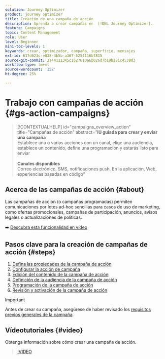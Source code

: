 ```yaml
---
solution: Journey Optimizer
product: journey optimizer
title: Creación de una campaña de acción
description: Aprenda a crear campañas en  [!DNL Journey Optimizer].
feature: Campaigns
topic: Content Management
role: User
level: Beginner
mini-toc-levels: 1
keywords: crear, optimizador, campaña, superficie, mensajes
exl-id: 617d623c-e038-4b5b-a367-5254116b7815
source-git-commit: 3a44111345c1627610a6b026d7b19b281c4538d3
workflow-type: tm+mt
source-wordcount: '152'
ht-degree: 25%

---
```



# Trabajo con campañas de acción {#gs-action-campaigns}

>[!CONTEXTUALHELP]
>id="campaigns_overview_action"
>title="Campañas de acción"
>abstract="**IU guiada para crear y enviar una campaña**<br/> Establece una o varias acciones con un canal, elige una audiencia, establece un contenido, define una programación y estarás listo para enviar <br/><br/>**Canales disponibles**<br/> Correo electrónico, SMS, notificaciones push, En la aplicación, Web, experiencias basadas en código"

## Acerca de las campañas de acción {#about}

Las campañas de acción (o campañas programadas) permiten comunicaciones por lotes ad-hoc sencillas para casos de uso de marketing, como ofertas promocionales, campañas de participación, anuncios, avisos legales o actualizaciones de políticas.

➡️ [Descubra esta funcionalidad en vídeo](#video)

## Pasos clave para la creación de campañas de acción {#steps}

1. [Defina las propiedades de la campaña de acción](campaign-properties.md)
1. [Configurar la acción de campaña](campaign-action.md)
1. [Edición del contenido de la campaña de acción](campaign-content.md)
1. [Definición de la audiencia de la campaña de acción](campaign-audience.md)
1. [Programación de la campaña de acción](campaign-schedule.md)
1. [Revisión y activación de la campaña de acción](review-activate-campaign.md)

>[!IMPORTANT]
>
>Antes de crear su campaña, asegúrese de haber revisado los [requisitos previos generales de la campaña](../campaigns/get-started-with-campaigns.md#prerequisites).

## Vídeotutoriales {#video}

Obtenga información sobre cómo crear una campaña de acción.

>[!VIDEO](https://video.tv.adobe.com/v/346680?quality=12)
